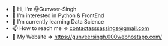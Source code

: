 - 👋 Hi, I’m @Gunveer-Singh
- 👀 I’m interested in Python & FrontEnd 
- 🌱 I’m currently learning Data Science
- 📫 How to reach me => contactasssassings@gmail.com
- 👀 My Website => https://gunveersingh.000webhostapp.com/

<!---
Gunveer-Singh/Gunveer-Singh is a ✨ special ✨ repository because its `README.md` (this file) appears on your GitHub profile.
You can click the Preview link to take a look at your changes.
--->
